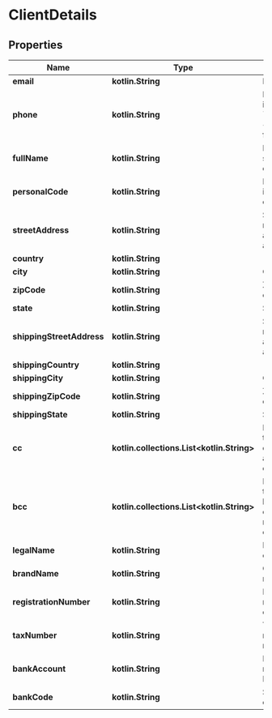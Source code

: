 
# ClientDetails

## Properties
Name | Type | Description | Notes
------------ | ------------- | ------------- | -------------
**email** | **kotlin.String** | Email address | 
**phone** | **kotlin.String** | Phone number in the &#x60;&lt;country_code&gt; &lt;number&gt;&#x60; format |  [optional]
**fullName** | **kotlin.String** | Name and surname of client |  [optional]
**personalCode** | **kotlin.String** | Personal identification code of client |  [optional]
**streetAddress** | **kotlin.String** | Street house number and flat address where applicable |  [optional]
**country** | **kotlin.String** |  |  [optional]
**city** | **kotlin.String** | City name |  [optional]
**zipCode** | **kotlin.String** | ZIP or postal code |  [optional]
**state** | **kotlin.String** | State code |  [optional]
**shippingStreetAddress** | **kotlin.String** | Street house number and flat address where applicable |  [optional]
**shippingCountry** | **kotlin.String** |  |  [optional]
**shippingCity** | **kotlin.String** | City name |  [optional]
**shippingZipCode** | **kotlin.String** | ZIP or postal code |  [optional]
**shippingState** | **kotlin.String** | State code |  [optional]
**cc** | **kotlin.collections.List&lt;kotlin.String&gt;** | Email addresses to receive a carbon copy of all notification emails |  [optional]
**bcc** | **kotlin.collections.List&lt;kotlin.String&gt;** | Email addresses to receive a blind carbon copy of all notification emails |  [optional]
**legalName** | **kotlin.String** | Legal name of company |  [optional]
**brandName** | **kotlin.String** | Company brand name |  [optional]
**registrationNumber** | **kotlin.String** | Registration number of company |  [optional]
**taxNumber** | **kotlin.String** | Tax payer registration number |  [optional]
**bankAccount** | **kotlin.String** | Bank account number (e.g. IBAN) |  [optional]
**bankCode** | **kotlin.String** | SWIFT/BIC code of the bank |  [optional]



